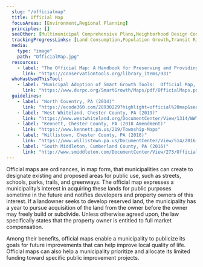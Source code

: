 ```yaml
---
  slug: "/officialmap"
  title: Official Map
  focusAreas: [Environment,Regional Planning]
  principles: []
  seeOther: [Multimunicipal Comprehensive Plans,Neighborhood Design Codes and Ordinances,"Historic Districts, Overlay Zones, and Facade Improvement Grants"]
  trackingProgressLinks: [Land Consumption,Population Growth,Transit Ridership]
  media: 
    type: "image"
    path: "OfficialMap.jpg"
  resources: 
    - label: "The Official Map: A Handbook for Preserving and Providing Public Lands and Facilities, WeConservePA"
      link: "https://conservationtools.org/library_items/931"  
  whoHasUsedThisTool: 
    - label: "Municipal Adoption of Smart Growth Tools:  Official Map, DVRPC (2020)"
      link: "https://www.dvrpc.org/SmartGrowth/Maps/pdf/OfficialMaps.pdf"
  guidelines: 
    - label: "North Coventry, PA (2014)"
      link: "https://ecode360.com/28930229?highlight=official%20map&searchId=1277747858800304#28930229"
    - label: "West Whiteland, Chester County, PA (2019)"
      link: "https://www.westwhiteland.org/DocumentCenter/View/1314/WWT-Official-Map-Adopted-190814-1?bidId="
    - label: "Kennett, Chester County, PA (2018 Amendment)"
      link: "https://www.kennett.pa.us/219/Township-Maps"
    - label: "Willistown, Chester County, PA (2016)"
      link: "https://www.willistown.pa.us/DocumentCenter/View/514/2016-Official-Township-Map?bidId="
    - label: "South Middleton, Cumberland County, PA (2016)"
      link: "http://www.smiddleton.com/DocumentCenter/View/273/Official-Map-PDF?bidId="
---
```


Official maps are ordinances, in map form, that municipalities can create to designate existing and proposed areas for public use, such as streets, schools, parks, trails, and greenways. The official map expresses a municipality’s interest in acquiring these lands for public purposes sometime in the future and notifies developers and property owners of this interest. If a landowner seeks to develop reserved land, the municipality has a year to pursue acquisition of the land from the owner before the owner may freely build or subdivide. Unless otherwise agreed upon, the law specifically states that the property owner is entitled to full market compensation.

Among their benefits, official maps enable a municipality to publicize its goals for future improvements that can help improve local quality of life. Official maps can also help a municipality prioritize and allocate its limited funding toward specific public improvement projects.
